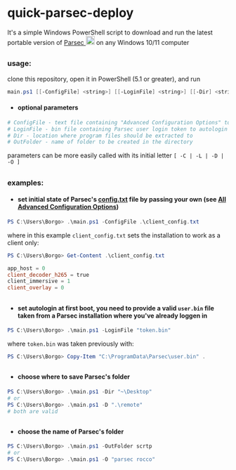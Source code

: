 # quick-parsec-deploy


It's a simple Windows PowerShell script to download and run the latest portable version of
<a href="https://parsec.app/downloads">Parsec <img src="https://imgur.com/3QEwVvy.png" width=20 height=20></a>
 on any Windows 10/11 computer
 ##


### usage:
clone this repository, open it in PowerShell (5.1 or greater), and run
```powershell
main.ps1 [[-ConfigFile] <string>] [[-LoginFile] <string>] [[-Dir] <string>] [[-OutFolder] <string>]
```

- #### optional parameters 
```powershell
# ConfigFile - text file containing "Advanced Configuration Options" to add to config.txt
# LoginFile - bin file containing Parsec user login token to autologin
# Dir - location where program files should be extracted to
# OutFolder - name of folder to be created in the directory
```
parameters can be more easily called with its initial letter `[ -C | -L | -D | -O ]`
##


### examples:
- #### set initial state of Parsec's [config.txt](https://support.parsec.app/hc/en-us/articles/360003145951-Accessing-Your-Advanced-Settings) file by passing your own (see [All Advanced Configuration Options](https://support.parsec.app/hc/en-us/articles/360001562772-All-Advanced-Configuration-Options))
```powershell
PS C:\Users\Borgo> .\main.ps1 -ConfigFile .\client_config.txt
```
where in this example `client_config.txt` sets the installation to work as a client only:
```powershell
PS C:\Users\Borgo> Get-Content .\client_config.txt

app_host = 0
client_decoder_h265 = true
client_immersive = 1
client_overlay = 0
```
##

- #### set autologin at first boot, you need to provide a valid `user.bin` file taken from a Parsec installation where you've already loggen in
```powershell
PS C:\Users\Borgo> .\main.ps1 -LoginFile "token.bin"
```
where `token.bin` was taken previously with:
```powershell
PS C:\Users\Borgo> Copy-Item "C:\ProgramData\Parsec\user.bin" .
```
##

- #### choose where to save Parsec's folder
```powershell
PS C:\Users\Borgo> .\main.ps1 -Dir "~\Desktop"
# or 
PS C:\Users\Borgo> .\main.ps1 -D ".\remote"
# both are valid
```
##

- #### choose the name of Parsec's folder
```powershell
PS C:\Users\Borgo> .\main.ps1 -OutFolder scrtp
# or
PS C:\Users\Borgo> .\main.ps1 -O "parsec rocco"
```
